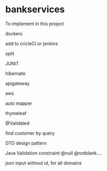 # bankservices

To implement in this project

dockers

add to cricleCI or jenkins

split

JUNIT

hibernate

apigateway

aws

auto mapper

thymeleaf

@Validated

find customer by query

DTO design pattern

Java Validation constraint @null @notblank....

json input without id, for all domains
